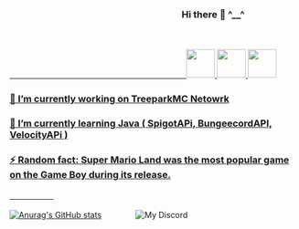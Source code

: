 ### ㅤㅤㅤㅤㅤㅤㅤㅤㅤㅤㅤㅤㅤㅤㅤㅤㅤㅤㅤㅤHi there 👋 ^__^

ㅤㅤㅤㅤㅤ

  <a href="https://t.me/Chatreport">
      ㅤㅤㅤㅤㅤㅤㅤㅤㅤㅤㅤㅤㅤㅤㅤㅤㅤㅤㅤㅤㅤㅤㅤㅤ<img width="50px" src="https://img.icons8.com/fluency/452/telegram-app.png"/>
  <a href="http://discord.treepark.games"/>
      <img width="50px" src="https://img.icons8.com/fluency/452/discord.png"/>
  <a href="https://instagram.com/Repressoh"/>
      <img width="50px" src="https://www.clipartmax.com/png/full/266-2661594_consoling-clip-art.png"/>
 <p align="center">
  
     
 ### 🔭 I’m currently working on TreeparkMC Netowrk
     
 ### 🌱 I’m currently learning Java ( SpigotAPi, BungeecordAPI, VelocityAPi )
     
 ### ⚡ Random fact: Super Mario Land was the most popular game on the Game Boy during its release.
     
ㅤㅤㅤㅤㅤㅤ

[![Anurag's GitHub stats](https://github-readme-stats.vercel.app/api?username=Repressoh&count_private=true&show_icons=true&theme=tokyonight)](https://casealby.it)           ㅤㅤㅤㅤ       ![My Discord](https://discord-readme-badge.vercel.app/api?id=1003076282688491542)

ㅤㅤㅤㅤ
<p align="center">
